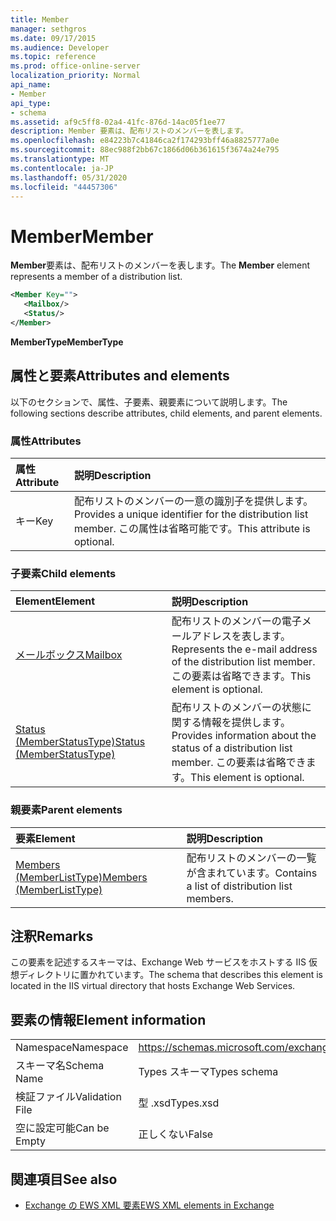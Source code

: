 ```yaml
---
title: Member
manager: sethgros
ms.date: 09/17/2015
ms.audience: Developer
ms.topic: reference
ms.prod: office-online-server
localization_priority: Normal
api_name:
- Member
api_type:
- schema
ms.assetid: af9c5ff8-02a4-41fc-876d-14ac05f1ee77
description: Member 要素は、配布リストのメンバーを表します。
ms.openlocfilehash: e84223b7c41846ca2f174293bff46a8825777a0e
ms.sourcegitcommit: 88ec988f2bb67c1866d06b361615f3674a24e795
ms.translationtype: MT
ms.contentlocale: ja-JP
ms.lasthandoff: 05/31/2020
ms.locfileid: "44457306"
---
```

# <a name="member"></a><span data-ttu-id="38258-103">Member</span><span class="sxs-lookup"><span data-stu-id="38258-103">Member</span></span>

<span data-ttu-id="38258-104">**Member**要素は、配布リストのメンバーを表します。</span><span class="sxs-lookup"><span data-stu-id="38258-104">The **Member** element represents a member of a distribution list.</span></span> 
  
```xml
<Member Key="">
   <Mailbox/>
   <Status/>
</Member>
```

<span data-ttu-id="38258-105">**MemberType**</span><span class="sxs-lookup"><span data-stu-id="38258-105">**MemberType**</span></span>

## <a name="attributes-and-elements"></a><span data-ttu-id="38258-106">属性と要素</span><span class="sxs-lookup"><span data-stu-id="38258-106">Attributes and elements</span></span>

<span data-ttu-id="38258-107">以下のセクションで、属性、子要素、親要素について説明します。</span><span class="sxs-lookup"><span data-stu-id="38258-107">The following sections describe attributes, child elements, and parent elements.</span></span>
  
### <a name="attributes"></a><span data-ttu-id="38258-108">属性</span><span class="sxs-lookup"><span data-stu-id="38258-108">Attributes</span></span>

|<span data-ttu-id="38258-109">**属性**</span><span class="sxs-lookup"><span data-stu-id="38258-109">**Attribute**</span></span>|<span data-ttu-id="38258-110">**説明**</span><span class="sxs-lookup"><span data-stu-id="38258-110">**Description**</span></span>|
|:-----|:-----|
|<span data-ttu-id="38258-111">キー</span><span class="sxs-lookup"><span data-stu-id="38258-111">Key</span></span>  <br/> |<span data-ttu-id="38258-112">配布リストのメンバーの一意の識別子を提供します。</span><span class="sxs-lookup"><span data-stu-id="38258-112">Provides a unique identifier for the distribution list member.</span></span> <span data-ttu-id="38258-113">この属性は省略可能です。</span><span class="sxs-lookup"><span data-stu-id="38258-113">This attribute is optional.</span></span>  <br/> |
   
### <a name="child-elements"></a><span data-ttu-id="38258-114">子要素</span><span class="sxs-lookup"><span data-stu-id="38258-114">Child elements</span></span>

|<span data-ttu-id="38258-115">**Element**</span><span class="sxs-lookup"><span data-stu-id="38258-115">**Element**</span></span>|<span data-ttu-id="38258-116">**説明**</span><span class="sxs-lookup"><span data-stu-id="38258-116">**Description**</span></span>|
|:-----|:-----|
|[<span data-ttu-id="38258-117">メールボックス</span><span class="sxs-lookup"><span data-stu-id="38258-117">Mailbox</span></span>](mailbox.md) <br/> |<span data-ttu-id="38258-118">配布リストのメンバーの電子メールアドレスを表します。</span><span class="sxs-lookup"><span data-stu-id="38258-118">Represents the e-mail address of the distribution list member.</span></span> <span data-ttu-id="38258-119">この要素は省略できます。</span><span class="sxs-lookup"><span data-stu-id="38258-119">This element is optional.</span></span>  <br/> |
|[<span data-ttu-id="38258-120">Status (MemberStatusType)</span><span class="sxs-lookup"><span data-stu-id="38258-120">Status (MemberStatusType)</span></span>](status-memberstatustype.md) <br/> |<span data-ttu-id="38258-121">配布リストのメンバーの状態に関する情報を提供します。</span><span class="sxs-lookup"><span data-stu-id="38258-121">Provides information about the status of a distribution list member.</span></span> <span data-ttu-id="38258-122">この要素は省略できます。</span><span class="sxs-lookup"><span data-stu-id="38258-122">This element is optional.</span></span>  <br/> |
   
### <a name="parent-elements"></a><span data-ttu-id="38258-123">親要素</span><span class="sxs-lookup"><span data-stu-id="38258-123">Parent elements</span></span>

|<span data-ttu-id="38258-124">**要素**</span><span class="sxs-lookup"><span data-stu-id="38258-124">**Element**</span></span>|<span data-ttu-id="38258-125">**説明**</span><span class="sxs-lookup"><span data-stu-id="38258-125">**Description**</span></span>|
|:-----|:-----|
|[<span data-ttu-id="38258-126">Members (MemberListType)</span><span class="sxs-lookup"><span data-stu-id="38258-126">Members (MemberListType)</span></span>](members-memberlisttype.md) <br/> |<span data-ttu-id="38258-127">配布リストのメンバーの一覧が含まれています。</span><span class="sxs-lookup"><span data-stu-id="38258-127">Contains a list of distribution list members.</span></span>  <br/> |
   
## <a name="remarks"></a><span data-ttu-id="38258-128">注釈</span><span class="sxs-lookup"><span data-stu-id="38258-128">Remarks</span></span>

<span data-ttu-id="38258-129">この要素を記述するスキーマは、Exchange Web サービスをホストする IIS 仮想ディレクトリに置かれています。</span><span class="sxs-lookup"><span data-stu-id="38258-129">The schema that describes this element is located in the IIS virtual directory that hosts Exchange Web Services.</span></span>
  
## <a name="element-information"></a><span data-ttu-id="38258-130">要素の情報</span><span class="sxs-lookup"><span data-stu-id="38258-130">Element information</span></span>

|||
|:-----|:-----|
|<span data-ttu-id="38258-131">Namespace</span><span class="sxs-lookup"><span data-stu-id="38258-131">Namespace</span></span>  <br/> |https://schemas.microsoft.com/exchange/services/2006/types  <br/> |
|<span data-ttu-id="38258-132">スキーマ名</span><span class="sxs-lookup"><span data-stu-id="38258-132">Schema Name</span></span>  <br/> |<span data-ttu-id="38258-133">Types スキーマ</span><span class="sxs-lookup"><span data-stu-id="38258-133">Types schema</span></span>  <br/> |
|<span data-ttu-id="38258-134">検証ファイル</span><span class="sxs-lookup"><span data-stu-id="38258-134">Validation File</span></span>  <br/> |<span data-ttu-id="38258-135">型 .xsd</span><span class="sxs-lookup"><span data-stu-id="38258-135">Types.xsd</span></span>  <br/> |
|<span data-ttu-id="38258-136">空に設定可能</span><span class="sxs-lookup"><span data-stu-id="38258-136">Can be Empty</span></span>  <br/> |<span data-ttu-id="38258-137">正しくない</span><span class="sxs-lookup"><span data-stu-id="38258-137">False</span></span>  <br/> |
   
## <a name="see-also"></a><span data-ttu-id="38258-138">関連項目</span><span class="sxs-lookup"><span data-stu-id="38258-138">See also</span></span>

- [<span data-ttu-id="38258-139">Exchange の EWS XML 要素</span><span class="sxs-lookup"><span data-stu-id="38258-139">EWS XML elements in Exchange</span></span>](ews-xml-elements-in-exchange.md)


